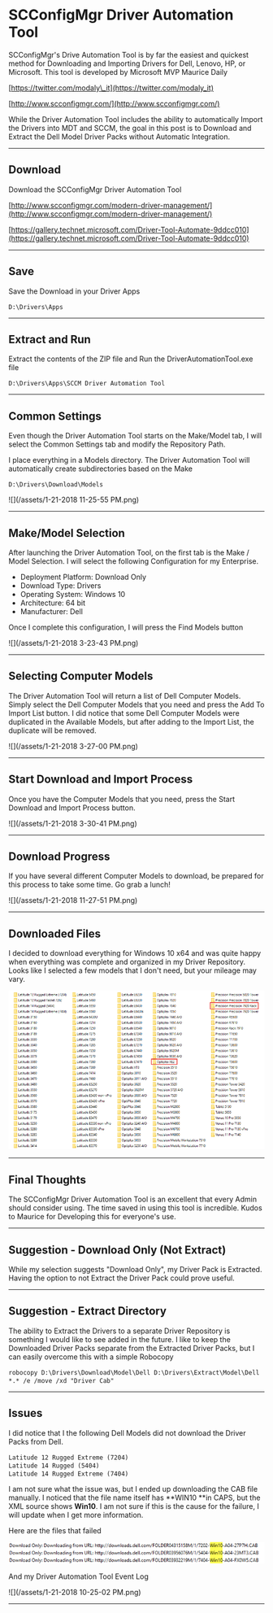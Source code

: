 # SCConfigMgr Driver Automation Tool

SCConfigMgr's Drive Automation Tool is by far the easiest and quickest method for Downloading and Importing Drivers for Dell, Lenovo, HP, or Microsoft.  This tool is developed by Microsoft MVP Maurice Daily

[https://twitter.com/modaly\_it](https://twitter.com/modaly_it)

[http://www.scconfigmgr.com/](http://www.scconfigmgr.com/)

While the Driver Automation Tool includes the ability to automatically Import the Drivers into MDT and SCCM, the goal in this post is to Download and Extract the Dell Model Driver Packs without Automatic Integration.

---

## Download

Download the SCConfigMgr Driver Automation Tool

[http://www.scconfigmgr.com/modern-driver-management/](http://www.scconfigmgr.com/modern-driver-management/)

[https://gallery.technet.microsoft.com/Driver-Tool-Automate-9ddcc010](https://gallery.technet.microsoft.com/Driver-Tool-Automate-9ddcc010)

---

## Save

Save the Download in your Driver Apps

```
D:\Drivers\Apps
```

---

## Extract and Run

Extract the contents of the ZIP file and Run the DriverAutomationTool.exe file

```
D:\Drivers\Apps\SCCM Driver Automation Tool
```

---

## Common Settings

Even though the Driver Automation Tool starts on the Make/Model tab, I will select the Common Settings tab and modify the Repository Path.

I place everything in a Models directory.  The Driver Automation Tool will automatically create subdirectories based on the Make

```
D:\Drivers\Download\Models
```

![](/assets/1-21-2018 11-25-55 PM.png)

---

## Make/Model Selection

After launching the Driver Automation Tool, on the first tab is the Make / Model Selection.  I will select the following Configuration for my Enterprise.

* Deployment Platform: Download Only
* Download Type: Drivers
* Operating System: Windows 10
* Architecture: 64 bit
* Manufacturer: Dell

Once I complete this configuration, I will press the Find Models button

![](/assets/1-21-2018 3-23-43 PM.png)

---

## Selecting Computer Models

The Driver Automation Tool will return a list of Dell Computer Models.  Simply select the Dell Computer Models that you need and press the Add To Import List button.  I did notice that some Dell Computer Models were duplicated in the Available Models, but after adding to the Import List, the duplicate will be removed.

![](/assets/1-21-2018 3-27-00 PM.png)

---

## Start Download and Import Process

Once you have the Computer Models that you need, press the Start Download and Import Process button.

![](/assets/1-21-2018 3-30-41 PM.png)

---

## Download Progress

If you have several different Computer Models to download, be prepared for this process to take some time.  Go grab a lunch!

![](/assets/1-21-2018 11-27-51 PM.png)

---

## Downloaded Files

I decided to download everything for Windows 10 x64 and was quite happy when everything was complete and organized in my Driver Repository.  Looks like I selected a few models that I don't need, but your mileage may vary.

![](/assets/2017-10-27_12-11-04.png)

---

## Final Thoughts

The SCConfigMgr Driver Automation Tool is an excellent that every Admin should consider using.  The time saved in using this tool is incredible.  Kudos to Maurice for Developing this for everyone's use.

---

## Suggestion - Download Only \(Not Extract\)

While my selection suggests "Download Only", my Driver Pack is Extracted.  Having the option to not Extract the Driver Pack could prove useful.

---

## Suggestion - Extract Directory

The ability to Extract the Drivers to a separate Driver Repository is something I would like to see added in the future.  I like to keep the Downloaded Driver Packs separate from the Extracted Driver Packs, but I can easily overcome this with a simple Robocopy

```
robocopy D:\Drivers\Download\Model\Dell D:\Drivers\Extract\Model\Dell *.* /e /move /xd "Driver Cab"
```

---

## Issues

I did notice that I the following Dell Models did not download the Driver Packs from Dell.

```
Latitude 12 Rugged Extreme (7204)
Latitude 14 Rugged (5404)
Latitude 14 Rugged Extreme (7404)
```

I am not sure what the issue was, but I ended up downloading the CAB file manually.  I noticed that the file name itself has **WIN10 **in CAPS, but the XML source shows **Win10**.  I am not sure if this is the cause for the failure, I will update when I get more information.

Here are the files that failed

![](/assets/2017-10-27_12-16-11.png)

And my Driver Automation Tool Event Log

![](/assets/1-21-2018 10-25-02 PM.png)

---



